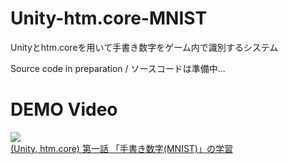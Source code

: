 # Unity-htm.core-MNIST
Unityとhtm.coreを用いて手書き数字をゲーム内で識別するシステム

Source code in preparation / ソースコードは準備中...

# DEMO Video
[![](https://img.youtube.com/vi/-Cc6UoA1f4g/0.jpg)](https://www.youtube.com/watch?v=-Cc6UoA1f4g)<br>
[(Unity, htm.core) 第一話 「手書き数字(MNIST)」の学習](https://www.youtube.com/watch?v=-Cc6UoA1f4g)
